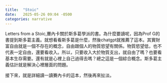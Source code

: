 ```yaml
---
title:  "Stoic"
date:   2025-05-26 09:04 -0500
categories: narrative
---
```


Letters from a Stoic,賽內卡關於斯多葛學派的書。為什麼要讀呢，因為Prof G的書提到斯多葛主義。就想看看斯多葛是什麼，然後chatgpt就推薦了這本。其實財富自由就是一個不存在的概念，自由跟個人的物質慾望有關係。物質慾望低，也不代表一定自由，還要看收入。所以，只要收入大於物質支出，就自由了嗎？也要看基本生存需要。還有就是心裡上自己過得去嗎？總之這是一個綜合概念。斯多葛主義估計就是解決心裡層面的問題。

接下來，就是詳細讀一讀賽內卡的這本，然後再來扯淡。